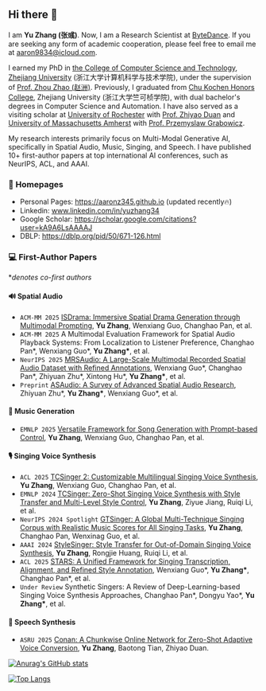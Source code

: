 ## Hi there 👋

I am **Yu Zhang (张彧)**. Now, I am a Research Scientist at [ByteDance](https://www.bytedance.com/en/). If you are seeking any form of academic cooperation, please feel free to email me at [aaron9834@icloud.com](mailto:aaron9834@icloud.com).

I earned my PhD in [the College of Computer Science and Technology](http://www.en.cs.zju.edu.cn/), [Zhejiang University](https://www.zju.edu.cn/english/) (浙江大学计算机科学与技术学院), under the supervision of [Prof. Zhou Zhao (赵洲)](https://person.zju.edu.cn/zhaozhou).
Previously, I graduated from [Chu Kochen Honors College](http://ckc.zju.edu.cn/ckcen/main.htm), Zhejiang University (浙江大学竺可桢学院), with dual bachelor's degrees in Computer Science and Automation. 
I have also served as a visiting scholar at [University of Rochester](https://www.rochester.edu/) with [Prof. Zhiyao Duan](https://www.hajim.rochester.edu/ece/people/faculty/duan_zhiyao) and [University of Massachusetts Amherst](https://www.umass.edu/) with [Prof. Przemyslaw Grabowicz](https://www.cics.umass.edu/about/directory/przemyslaw-grabowicz).

My research interests primarily focus on Multi-Modal Generative AI, specifically in Spatial Audio, Music, Singing, and Speech. I have published 10+ first-author papers at top international AI conferences, such as NeurIPS, ACL, and AAAI. 

### 📎 Homepages
- Personal Pages: https://aaronz345.github.io (updated recently🔥)
- Linkedin: www.linkedin.com/in/yuzhang34
- Google Scholar: https://scholar.google.com/citations?user=kA9A6LsAAAAJ
- DBLP: https://dblp.org/pid/50/671-126.html

### 💻 First-Author Papers
**denotes co-first authors*

#### 🔊 Spatial Audio

- ``ACM-MM 2025`` [ISDrama: Immersive Spatial Drama Generation through Multimodal Prompting](https://arxiv.org/abs/2504.20630), **Yu Zhang**, Wenxiang Guo, Changhao Pan, et al.
- ``ACM-MM 2025`` A Multimodal Evaluation Framework for Spatial Audio Playback Systems: From Localization to Listener Preference, Changhao Pan\*, Wenxiang Guo\*, **Yu Zhang\***, et al.
- ``NeurIPS 2025`` [MRSAudio: A Large-Scale Multimodal Recorded Spatial Audio Dataset with Refined Annotations](https://arxiv.org/abs/2510.10396), Wenxiang Guo\*, Changhao Pan\*, Zhiyuan Zhu\*, Xintong Hu\*, **Yu Zhang\***, et al.
- ``Preprint`` [ASAudio: A Survey of Advanced Spatial Audio Research](https://arxiv.org/abs/2508.10924), Zhiyuan Zhu\*, **Yu Zhang\***, Wenxiang Guo\*, et al.

#### 🎼 Music Generation

- ``EMNLP 2025`` [Versatile Framework for Song Generation with Prompt-based Control](https://arxiv.org/abs/2504.19062), **Yu Zhang**, Wenxiang Guo, Changhao Pan, et al.

#### 🎙️ Singing Voice Synthesis

- ``ACL 2025`` [TCSinger 2: Customizable Multilingual Singing Voice Synthesis](https://arxiv.org/abs/2505.14910), **Yu Zhang**, Wenxiang Guo, Changhao Pan, et al.
- ``EMNLP 2024`` [TCSinger: Zero-Shot Singing Voice Synthesis with Style Transfer and Multi-Level Style Control](https://arxiv.org/abs/2409.15977), **Yu Zhang**, Ziyue Jiang, Ruiqi Li, et al.
- ``NeurIPS 2024 Spotlight`` [GTSinger: A Global Multi-Technique Singing Corpus with Realistic Music Scores for All Singing Tasks](https://arxiv.org/abs/2409.13832), **Yu Zhang**, Changhao Pan, Wenxinag Guo, et al.
- ``AAAI 2024`` [StyleSinger: Style Transfer for Out-of-Domain Singing Voice Synthesis](https://arxiv.org/abs/2312.10741), **Yu Zhang**, Rongjie Huang, Ruiqi Li, et al.
- ``ACL 2025`` [STARS: A Unified Framework for Singing Transcription, Alignment, and Refined Style Annotation](https://arxiv.org/abs/2507.06670), Wenxiang Guo\*, **Yu Zhang\***, Changhao Pan\*, et al.
- ``Under Review`` Synthetic Singers: A Review of Deep-Learning-based Singing Voice Synthesis Approaches, Changhao Pan\*, Dongyu Yao\*, **Yu Zhang\***, et al.

#### 💬 Speech Synthesis
- ``ASRU 2025`` [Conan: A Chunkwise Online Network for Zero-Shot Adaptive Voice Conversion](https://arxiv.org/abs/2507.14534), **Yu Zhang**, Baotong Tian, Zhiyao Duan.

[![Anurag's GitHub stats](https://github-readme-stats.vercel.app/api?username=AaronZ345&&count_private=true&show_icons=true&theme=synthwave)](https://github.com/anuraghazra/github-readme-stats)

[![Top Langs](https://github-readme-stats.vercel.app/api/top-langs/?username=AaronZ345&theme=synthwave&count_private=true&layout=compact)](https://github.com/anuraghazra/github-readme-stats)
